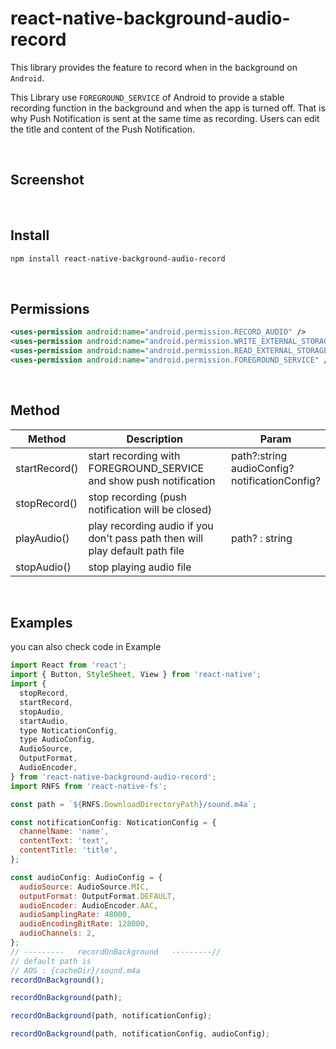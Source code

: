 # react-native-background-audio-record

This library provides the feature to record when in the background on ` Android`.

This Library use `FOREGROUND_SERVICE` of Android to provide a stable recording function in the background and when the app is turned off.
That is why Push Notification is sent at the same time as recording.
Users can edit the title and content of the Push Notification.

<br/>

## Screenshot

<br/>

## Install

```sh
npm install react-native-background-audio-record
```

<br/>

## Permissions

```xml
<uses-permission android:name="android.permission.RECORD_AUDIO" />
<uses-permission android:name="android.permission.WRITE_EXTERNAL_STORAGE" />
<uses-permission android:name="android.permission.READ_EXTERNAL_STORAGE" />
<uses-permission android:name="android.permission.FOREGROUND_SERVICE" />

```

<br/>

## Method

| Method        | Description                                                                  | Param                                                     |
| ------------- | ---------------------------------------------------------------------------- | --------------------------------------------------------- |
| startRecord() | start recording with FOREGROUND_SERVICE and show push notification           | path?:string <br/> audioConfig? <br/> notificationConfig? |
| stopRecord()  | stop recording (push notification will be closed)                            |                                                           |
| playAudio()   | play recording audio if you don't pass path then will play default path file | path? : string                                            |
| stopAudio()   | stop playing audio file                                                      |                                                           |

<br/>

## Examples

you can also check code in Example

```js
import React from 'react';
import { Button, StyleSheet, View } from 'react-native';
import {
  stopRecord,
  startRecord,
  stopAudio,
  startAudio,
  type NoticationConfig,
  type AudioConfig,
  AudioSource,
  OutputFormat,
  AudioEncoder,
} from 'react-native-background-audio-record';
import RNFS from 'react-native-fs';

const path = `${RNFS.DownloadDirectoryPath}/sound.m4a`;

const notificationConfig: NoticationConfig = {
  channelName: 'name',
  contentText: 'text',
  contentTitle: 'title',
};

const audioConfig: AudioConfig = {
  audioSource: AudioSource.MIC,
  outputFormat: OutputFormat.DEFAULT,
  audioEncoder: AudioEncoder.AAC,
  audioSamplingRate: 48000,
  audioEncodingBitRate: 128000,
  audioChannels: 2,
};
// ---------   recordOnBackground   ---------//
// default path is
// AOS : {cacheDir}/sound.m4a
recordOnBackground();

recordOnBackground(path);

recordOnBackground(path, notificationConfig);

recordOnBackground(path, notificationConfig, audioConfig);
```
